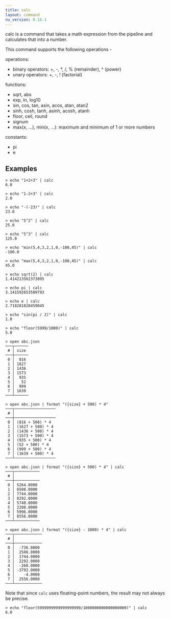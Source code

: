 ```yaml
---
title: calc
layout: command
nu_version: 0.16.1
---
```


calc is a command that takes a math expression from the pipeline and calculates that into a number.

This command supports the following operations -

operations:

* binary operators: +, -, *, /, % (remainder), ^ (power)
* unary operators: +, -, ! (factorial)

functions:

* sqrt, abs
* exp, ln, log10
* sin, cos, tan, asin, acos, atan, atan2
* sinh, cosh, tanh, asinh, acosh, atanh
* floor, ceil, round
* signum
* max(x, ...), min(x, ...): maximum and minimum of 1 or more numbers

constants:

* pi
* e

## Examples

```shell
> echo "1+2+3" | calc
6.0
```

```shell
> echo "1-2+3" | calc
2.0
```

```shell
> echo "-(-23)" | calc
23.0
```

```shell
> echo "5^2" | calc
25.0
```

```shell
> echo "5^3" | calc
125.0
```

```shell
> echo "min(5,4,3,2,1,0,-100,45)" | calc
-100.0
```

```shell
> echo "max(5,4,3,2,1,0,-100,45)" | calc
45.0
```

```shell
> echo sqrt(2) | calc
1.414213562373095
```

```shell
> echo pi | calc
3.141592653589793
```

```shell
> echo e | calc
2.718281828459045
```

```shell
> echo "sin(pi / 2)" | calc
1.0
```

```shell
> echo "floor(5999/1000)" | calc
5.0
```

```shell
> open abc.json
───┬──────
 # │ size
───┼──────
 0 │  816
 1 │ 1627
 2 │ 1436
 3 │ 1573
 4 │  935
 5 │   52
 6 │  999
 7 │ 1639
───┴──────
```

```shell
> open abc.json | format "({size} + 500) * 4"
───┬──────────────────
 # │
───┼──────────────────
 0 │ (816 + 500) * 4
 1 │ (1627 + 500) * 4
 2 │ (1436 + 500) * 4
 3 │ (1573 + 500) * 4
 4 │ (935 + 500) * 4
 5 │ (52 + 500) * 4
 6 │ (999 + 500) * 4
 7 │ (1639 + 500) * 4
───┴──────────────────
```

```shell
> open abc.json | format "({size} + 500) * 4" | calc
───┬───────────
 # │
───┼───────────
 0 │ 5264.0000
 1 │ 8508.0000
 2 │ 7744.0000
 3 │ 8292.0000
 4 │ 5740.0000
 5 │ 2208.0000
 6 │ 5996.0000
 7 │ 8556.0000
───┴───────────
```

```shell
> open abc.json | format "({size} - 1000) * 4" | calc
───┬────────────
 # │
───┼────────────
 0 │  -736.0000
 1 │  2508.0000
 2 │  1744.0000
 3 │  2292.0000
 4 │  -260.0000
 5 │ -3792.0000
 6 │    -4.0000
 7 │  2556.0000
───┴────────────
```

Note that since `calc` uses floating-point numbers, the result may not always be precise.

```shell
> echo "floor(5999999999999999999/1000000000000000000)" | calc
6.0
```

